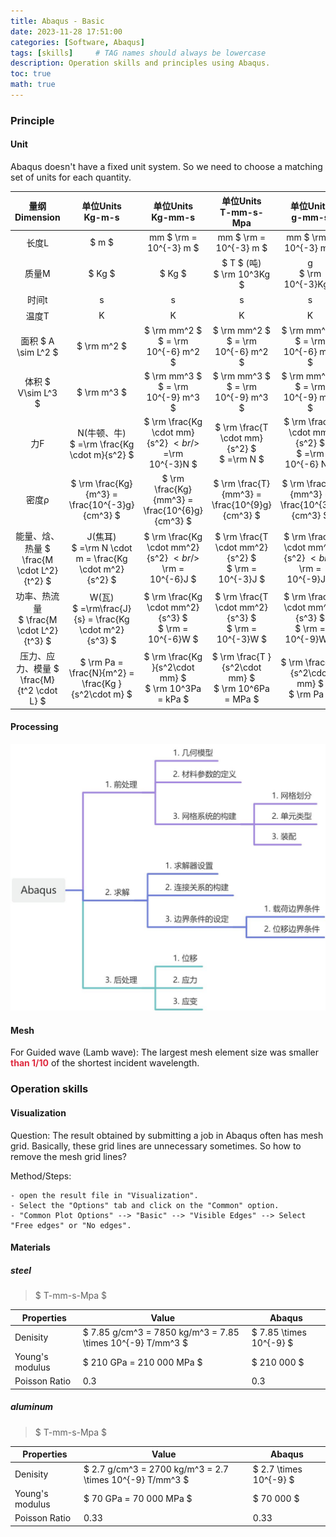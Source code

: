 ```yaml
---
title: Abaqus - Basic
date: 2023-11-28 17:51:00
categories: [Software, Abaqus]
tags: [skills]     # TAG names should always be lowercase
description: Operation skills and principles using Abaqus.
toc: true
math: true
---
```


### Principle
#### Unit
Abaqus doesn't have a fixed unit system. So we need to choose a matching set of units for each quantity.

| 量纲<br/>Dimension | 单位Units<br/>Kg-m-s | 单位Units<br/>Kg-mm-s | 单位Units<br/>T-mm-s-Mpa | 单位Units<br/>g-mm-s |
| :---: | :---: | :---: | :---: | :---: |
| 长度L | $ m $ | mm $ \rm = 10^{-3} m $ | mm $ \rm = 10^{-3} m $ | mm $ \rm = 10^{-3} m $ |
| 质量M | $ Kg $ | $ Kg $  | $ T $ (吨)<br/> $ \rm 10^3Kg $ | g <br/> $ \rm 10^{-3}Kg $ |
| 时间t | s | s | s | s |
| 温度T | K | K | K | K |
| 面积 $ A \sim L^2 $ | $ \rm m^2 $ | $ \rm mm^2 $ $ =  \rm 10^{-6} m^2 $ | $ \rm mm^2 $ $ =  \rm 10^{-6} m^2 $ | $ \rm mm^2 $ $ =  \rm 10^{-6} m^2 $ |
| 体积 $ V\sim L^3 $ | $ \rm m^3 $ | $ \rm mm^3 $ $ = \rm 10^{-9} m^3  $ | $ \rm mm^3 $ $ = \rm 10^{-9} m^3  $ | $ \rm mm^3 $ $ = \rm 10^{-9} m^3  $ |
| 力F | N(牛顿、牛)<br/> $ =\rm \frac{Kg \cdot m}{s^2} $ | $ \rm \frac{Kg \cdot mm}{s^2} $<br/>$ =\rm 10^{-3}N $ | $ \rm \frac{T \cdot mm}{s^2} $ <br/> $ =\rm N $ | $ \rm \frac{g \cdot mm}{s^2} $ <br/> $ =\rm 10^{-6} N $ |
| 密度ρ | $ \rm \frac{Kg}{m^3} = \frac{10^{-3}g}{cm^3} $ | $ \rm \frac{Kg}{mm^3} = \frac{10^{6}g}{cm^3} $ | $ \rm \frac{T}{mm^3} = \frac{10^{9}g}{cm^3} $ | $ \rm \frac{g}{mm^3} = \frac{10^{3}g}{cm^3} $ |
| 能量、焓、热量 $ \frac{M \cdot L^2}{t^2} $ | J(焦耳)<br/>$ =\rm N \cdot m = \frac{Kg \cdot m^2}{s^2} $ | $ \rm \frac{Kg \cdot mm^2}{s^2}  $<br/>$ \rm = 10^{-6}J $ | $ \rm \frac{T \cdot mm^2}{s^2}  $ <br/> $ \rm = 10^{-3}J $ | $ \rm \frac{g \cdot mm^2}{s^2}  $<br/>$ \rm = 10^{-9}J $ |
| 功率、热流量<br/> $ \frac{M \cdot L^2}{t^3} $ | W(瓦)<br/> $ =\rm\frac{J}{s} = \frac{Kg \cdot m^2}{s^3} $ | $ \rm \frac{Kg \cdot mm^2}{s^3}  $ <br/> $ \rm = 10^{-6}W $ | $ \rm \frac{T \cdot mm^2}{s^3}  $ <br/> $ \rm = 10^{-3}W $ | $ \rm \frac{g \cdot mm^2}{s^3}  $ <br/> $ \rm = 10^{-9}W $ |
| 压力、应力、模量 $ \frac{M}{t^2 \cdot L} $ | $ \rm Pa = \frac{N}{m^2} = \frac{Kg }{s^2\cdot m} $ | $ \rm \frac{Kg }{s^2\cdot mm} $ <br/> $ \rm 10^3Pa = kPa $ | $ \rm \frac{T }{s^2\cdot mm} $ <br/> $ \rm 10^6Pa = MPa $ | $ \rm \frac{g }{s^2\cdot mm} $ <br/> $ \rm Pa $ |


#### Processing
![](../assets/images/20250705001_abaqus1.jpeg)

#### Mesh
For Guided wave (Lamb wave): The largest mesh element size was smaller **<font style="color:#DF2A3F;">than 1/10</font>** of the shortest incident wavelength.

### Operation skills
#### Visualization
Question: The result obtained by submitting a job in Abaqus often has mesh grid. Basically, these grid lines are unnecessary sometimes. So how to remove the mesh grid lines?

Method/Steps: 

    - open the result file in "Visualization".
    - Select the "Options" tab and click on the "Common" option.
    - "Common Plot Options" --> "Basic" --> "Visible Edges" --> Select "Free edges" or "No edges".

#### Materials

##### steel
> $ T-mm-s-Mpa $

| Properties      | Value                                                      | Abaqus                  |
|-----------------|------------------------------------------------------------|-------------------------|
| Denisity        | $ 7.85 g/cm^3 = 7850 kg/m^3 = 7.85 \times 10^{-9} T/mm^3 $ | $ 7.85 \times 10^{-9} $ |
| Young's modulus | $ 210 GPa = 210 000 MPa $                                  | $  210 000 $            |
| Poisson Ratio   | 0.3                                                        | 0.3                     |


##### aluminum
> $ T-mm-s-Mpa $

| Properties      | Value                                                      | Abaqus                  |
|-----------------|------------------------------------------------------------|-------------------------|
| Denisity        | $ 2.7 g/cm^3 = 2700 kg/m^3 = 2.7 \times 10^{-9} T/mm^3 $   | $ 2.7 \times 10^{-9} $ |
| Young's modulus | $ 70 GPa = 70 000 MPa $                                    | $  70 000 $            |
| Poisson Ratio   | 0.33                                                       | 0.33                     |

